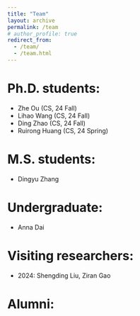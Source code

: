 ```yaml
---
title: "Team"
layout: archive
permalink: /team
# author_profile: true
redirect_from: 
  - /team/
  - /team.html
---
```


# Ph.D. students:  
* Zhe Ou (CS, 24 Fall)  
* Lihao Wang (CS, 24 Fall)  
* Ding Zhao (CS, 24 Fall)  
* Ruirong Huang (CS, 24 Spring)  

# M.S. students:  
* Dingyu Zhang   

# Undergraduate:  
* Anna Dai  

# Visiting researchers:
* 2024: Shengding Liu, Ziran Gao

# Alumni:
